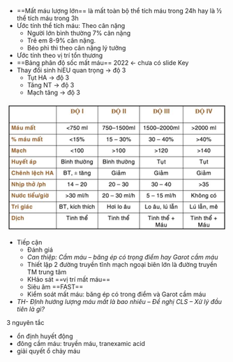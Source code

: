 - ==Mất máu lượng lớn== là mất toàn bộ thể tích máu trong 24h hay là ½ thể tích máu trong 3h
- Ước tính thể tích máu: Theo cân nặng
	- Người lớn bình thường 7% cân nặng
	- Trẻ em 8-9% cân nặng.
	- Béo phì thì theo cân nặng lý tưởng
- Ước tính theo vị trí tổn thương
- ==Bảng phân độ sốc mất máu== 2022 <- chưa có slide
Key
- Thay đổi sinh hiEU quan trọng -> độ 3
	- Tụt HA -> độ 3
	- Tăng NT -> độ 3
	- Mạch tăng -> độ 3


![Buổi 16 - RL đa cơ quan-1687423990899.jpeg](../../../200%20Files/image/image/Bu%E1%BB%95i%2016%20-%20RL%20%C4%91a%20c%C6%A1%20quan-1687423990899.jpeg)
- Tiếp cận
	- Đánh giá
	- _Can thiệp: Cầm máu – băng ép có trọng điểm hay Garot cầm máu_
	- Thiết lập 2 đường truyền tĩnh mạch ngoại biên lớn là đường truyền TM trung tâm
	- KHảo sát ==vị trí mất máu==
	- Siêu âm ==FAST==
	- Kiểm soát mất máu: băng ép có trong điểm và Garot cầm máu
- _TH- ĐỊnh hướng lượng máu mất là bao nhiêu – Đề nghị CLS – Xử lý đầu tiên là gì?_


3 nguyên tắc
- ổn định huyết động
- đông cầm máu: truyền máu, tranexamic acid
- giải quyết ổ chảy máu
